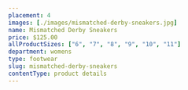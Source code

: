 ```yaml
---
placement: 4
images: [./images/mismatched-derby-sneakers.jpg]
name: Mismatched Derby Sneakers
price: $125.00
allProductSizes: ["6", "7", "8", "9", "10", "11"]
department: womens
type: footwear
slug: mismatched-derby-sneakers
contentType: product details
---
```

